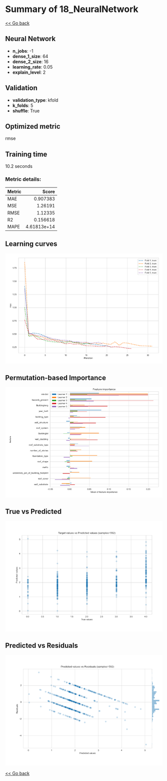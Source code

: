# Summary of 18_NeuralNetwork

[<< Go back](../README.md)


## Neural Network
- **n_jobs**: -1
- **dense_1_size**: 64
- **dense_2_size**: 16
- **learning_rate**: 0.05
- **explain_level**: 2

## Validation
 - **validation_type**: kfold
 - **k_folds**: 5
 - **shuffle**: True

## Optimized metric
rmse

## Training time

10.2 seconds

### Metric details:
| Metric   |       Score |
|:---------|------------:|
| MAE      | 0.907383    |
| MSE      | 1.26191     |
| RMSE     | 1.12335     |
| R2       | 0.156618    |
| MAPE     | 4.61813e+14 |



## Learning curves
![Learning curves](learning_curves.png)

## Permutation-based Importance
![Permutation-based Importance](permutation_importance.png)
## True vs Predicted

![True vs Predicted](true_vs_predicted.png)


## Predicted vs Residuals

![Predicted vs Residuals](predicted_vs_residuals.png)



[<< Go back](../README.md)
